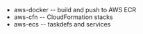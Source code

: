 * aws-docker -- build and push to AWS ECR
* aws-cfn -- CloudFormation stacks
* aws-ecs -- taskdefs and services
